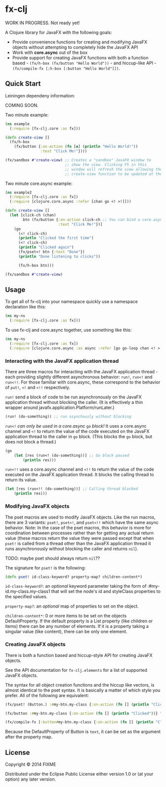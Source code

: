 # fx-clj

WORK IN PROGRESS. Not ready yet!

A Clojure library for JavaFX with the following goals:

- Provide convenience functions for creating and modifying JavaFX
  objects without attempting to completely hide the JavaFX API
- Work with **core.async** out of the box
- Provide support for creating JavaFX functions with both a function
  based - `(fx/h-box (fx/button "Hello World"))` - and hiccup-like API -
  `(fx/compile-fx [:h-box [:button "Hello World"]])`.

## Quick Start

Leiningen dependeny information:

COMING SOON.


Two minute example:
```clojure
(ns example
  (:require [fx-clj.core :as fx]))

(defn create-view []
  (fx/h-box
    (fx/button {:on-action (fn [e] (println "Hello World!"))
                :text "Click Me!"})))

(fx/sandbox #'create-view) ;; Creates a "sandbox" JavaFX window to
                           ;; show the view. Clicking F5 in this
                           ;; window will refresh the view allowing the
                           ;; create-view function to be updated at the REPL

```

Two minute core.async example:
```clojure
(ns example2
  (:require [fx-clj.core :as fx])
  (:require [clojure.core.async :refer [chan go <! >!]]))

(defn create-view []
  (let [click-ch (chan)
        btn (fx/button {:on-action click-ch ;; You can bind a core.async channel directly to an event
                        :text "Click Me!"})]
    (go
      (<! click-ch)
      (println "Clicked the first time")
      (<! click-ch)
      (println "Clicked again")
      (fx/pset<! btn {:text "Done"})
      (println "Done listening to clicks"))

      (fx/h-box btn)))

(fx/sandbox #'create-view)
```

## Usage

To get all of fx-clj into your namespace quickly use a namespace
declaration like this:
```clojure
(ns my-ns
  (:require [fx-clj.core :as fx]))
```

To use fx-clj and core.async together, use something like this:
```clojure
(ns my-ns
  (:require [fx-clj.core :as fx])
  (:require [clojure.core.async :as async :refer [go go-loop chan <! >!])))
```

### Interacting with the JavaFX application thread

There are three macros for interacting with the JavaFX application
thread - each providing slightly different asynchronous behavior:
`run!`, `run<!` and `run<!!`. For those familiar with core.async, these
correspond to the behavior of `put!`, `<!` and `<!!`
respectively.

`run!` send a block of code to be run asynchronously on the JavaFX
application thread without blocking the caller. (It is effectively a
thin wrapper around javafx.application.Platform/runLater.)

```clojure
(run! (do-something)) ;; run asynchously without blocking
```

`run<!` *can only be used in a core.async* `go` *block!* It uses a
core.async channel and `<!` to return the value of the code executed
on the JavaFX application thread to the caller in `go` block. (This
blocks the `go` block, but does not block a thread.)

```clojure
(go
    (let [res (run<! (do-something))] ;; Go block paused
        (println res)))
```

`run<!!` uses a core.async channel and `<!!` to return the value of
the code executed on the JavaFX application thread. It blocks the
calling thread to return its value.

```clojure
(let [res (run<!! (do-something))] ;; Calling thread blocked
    (println res)))
```

### Modifying JavaFX objects

The pset macros are used to modify JavaFX objects. Like the run
macros, there are 3 variants: `pset!`, `pset<!`, and `pset<!!` which
have the same async behavior. Note: In the case of the pset macros,
this behavior is more for coordination between
processes rather than for getting any actual return value (these
macros return the value they were passed except that when `pset!` is called
from a thread other than the JavaFX application thread it runs
asynchronously without blocking the caller and returns `nil`).

TODO: maybe pset should always return `nil`??

The signature for `pset!` is the following:

```clojure
(defn pset! id-class-keyword? property-map? children-content*)
```

`id-class-keyword?`: an *optional* keyword parameter taking the form
of :#my-id.my-class.my-class1 that will set the node's id and
styleClass properties to the specified values.

`property-map?`: an *optional* map of properties to set on the object.

`children-content*`: 0 or more items to be set on the objects
DefaultProperty. If the default property is a List property (like
children or items) there can be any number of elements. If it is a
property taking a singular value (like content), there can be only one element.

### Creating JavaFX objects

There is both a function based and hiccup-style API for creating
JavaFX objects.

See the API documentation for `fx-clj.elements` for a list of
supported JavaFX objects.

The syntax for all object creation functions and the hiccup like
vectors, is almost identical to the pset syntax. It is basically a matter of 
which style you prefer. All of the following are equivalent:

```clojure
(fx/pset! (Button.) :#my-btn.my-class {:on-action (fn [] (println "Clicked"))} "Click Me")

(fx/button :#my-btn.my-class {:on-action (fn [] (println "Clicked"))} "Click Me")

(fx/compile-fx [:button#my-btn.my-class {:on-action (fn [] (println "Clicked"))}] "Click Me")
```


Because the DefaultProperty of Button is `text`, it can be set as the
argument after the property map.

## License

Copyright © 2014 FIXME

Distributed under the Eclipse Public License either version 1.0 or (at
your option) any later version.
